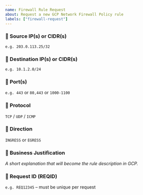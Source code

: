 ```yaml
---
name: Firewall Rule Request
about: Request a new GCP Network Firewall Policy rule
labels: ["firewall-request"]
---
```


### 🔹 Source IP(s) or CIDR(s)
`e.g. 203.0.113.25/32`

### 🔹 Destination IP(s) or CIDR(s)
`e.g. 10.1.2.0/24`

### 🔹 Port(s)
`e.g. 443` or `80,443` or `1000-1100`

### 🔹 Protocol
`TCP` / `UDP` / `ICMP`

### 🔹 Direction
`INGRESS` or `EGRESS`

### 🔹 Business Justification
_A short explanation that will become the rule description in GCP._

### 🔹 Request ID (REQID)
`e.g. REQ12345`  – must be unique per request
